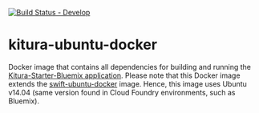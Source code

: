 [![Build Status - Develop](https://travis-ci.org/IBM-Swift/kitura-ubuntu-docker.svg?branch=develop)](https://travis-ci.org/IBM-Swift/kitura-ubuntu-docker)


# kitura-ubuntu-docker
Docker image that contains all dependencies for building and running the [Kitura-Starter-Bluemix application](https://github.com/IBM-Swift/Kitura-Starter-Bluemix). Please note that this Docker image extends the [swift-ubuntu-docker](https://github.com/IBM-Swift/swift-ubuntu-docker) image. Hence, this image uses Ubuntu v14.04 (same version found in Cloud Foundry environments, such as Bluemix).
